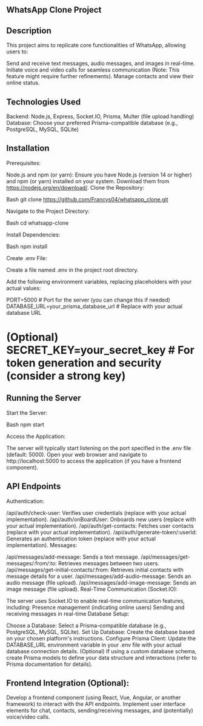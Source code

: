 ## WhatsApp Clone Project

## Description

This project aims to replicate core functionalities of WhatsApp, allowing users to:

Send and receive text messages, audio messages, and images in real-time.
Initiate voice and video calls for seamless communication (Note: This feature might require further refinements).
Manage contacts and view their online status.

## Technologies Used

Backend: Node.js, Express, Socket.IO, Prisma, Multer (file upload handling)
Database: Choose your preferred Prisma-compatible database (e.g., PostgreSQL, MySQL, SQLite)

## Installation

Prerequisites:

Node.js and npm (or yarn): Ensure you have Node.js (version 14 or higher) and npm (or yarn) installed on your system. Download them from https://nodejs.org/en/download/.
Clone the Repository:

Bash
git clone https://github.com/Francys04/whatsapp_clone.git

Navigate to the Project Directory:

Bash
cd whatsapp-clone

Install Dependencies:

Bash
npm install

Create .env File:

Create a file named .env in the project root directory.

Add the following environment variables, replacing placeholders with your actual values:

PORT=5000 # Port for the server (you can change this if needed)
DATABASE_URL=your_prisma_database_url # Replace with your actual database URL

# (Optional) SECRET_KEY=your_secret_key # For token generation and security (consider a strong key)

## Running the Server

Start the Server:

Bash
npm start

Access the Application:

The server will typically start listening on the port specified in the .env file (default: 5000).
Open your web browser and navigate to http://localhost:5000 to access the application (if you have a frontend component).

## API Endpoints

Authentication:

/api/auth/check-user: Verifies user credentials (replace with your actual implementation).
/api/auth/onBoardUser: Onboards new users (replace with your actual implementation).
/api/auth/get-contacts: Fetches user contacts (replace with your actual implementation).
/api/auth/generate-token/:userId: Generates an authentication token (replace with your actual implementation).
Messages:

/api/messages/add-message: Sends a text message.
/api/messages/get-messages/:from/:to: Retrieves messages between two users.
/api/messages/get-initial-contacts/:from: Retrieves initial contacts with message details for a user.
/api/messages/add-audio-message: Sends an audio message (file upload).
/api/messages/add-image-message: Sends an image message (file upload).
Real-Time Communication (Socket.IO):

The server uses Socket.IO to enable real-time communication features, including:
Presence management (indicating online users)
Sending and receiving messages in real-time
Database Setup:

Choose a Database: Select a Prisma-compatible database (e.g., PostgreSQL, MySQL, SQLite).
Set Up Database: Create the database based on your chosen platform's instructions.
Configure Prisma Client:
Update the DATABASE_URL environment variable in your .env file with your actual database connection details.
(Optional) If using a custom database schema, create Prisma models to define your data structure and interactions (refer to Prisma documentation for details).

## Frontend Integration (Optional):

Develop a frontend component (using React, Vue, Angular, or another framework) to interact with the API endpoints.
Implement user interface elements for chat, contacts, sending/receiving messages, and (potentially) voice/video calls.
